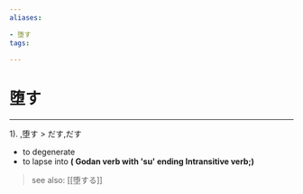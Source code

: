 ```yaml
---
aliases:
    
- 堕す
tags:
    
---
```


# 堕す
---
1).
,堕す > だす,だす

- to degenerate
- to lapse into
**( Godan verb with 'su' ending Intransitive verb;)**
> see also:  [[堕する]]
            
